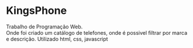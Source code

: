 # KingsPhone
Trabalho de Programação Web.	
Onde foi criado um catálogo de telefones, onde é possivel filtrar por marca e descrição.
Utilizado html, css, javascript
